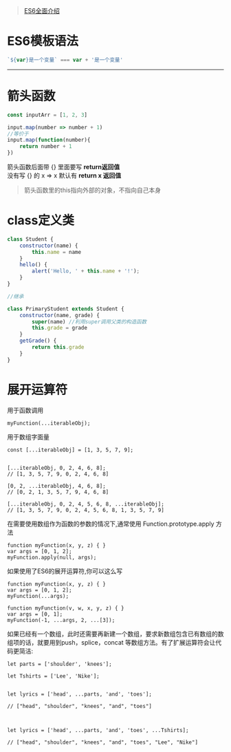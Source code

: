 > [ES6全面介绍](http://es6.ruanyifeng.com/) 

# ES6模板语法
```js
`${var}是一个变量` === var + '是一个变量'
```
* * *

# 箭头函数
```js
const inputArr = [1, 2, 3]

input.map(number => number + 1)
//等价于
input.map(function(number){
	return number + 1
})
```
箭头函数后面带 {} 里面要写 **return返回值**  
没有写 {} 的 x => x 默认有 **return x 返回值**
>箭头函数里的this指向外部的对象，不指向自己本身

# class定义类

```js
class Student {
	constructor(name) {
		this.name = name
	}
	hello() {
        alert('Hello, ' + this.name + '!');
    }
}

//继承

class PrimaryStudent extends Student {
	constructor(name, grade) {
		super(name) //利用super调用父类的构造函数
		this.grade = grade
	}
	getGrade() {
		return this.grade
	}
}
```

# 展开运算符

用于函数调用

```JS
myFunction(...iterableObj);
```

用于数组字面量

```JS
const [...iterableObj] = [1, 3, 5, 7, 9];


[...iterableObj, 0, 2, 4, 6, 8];
// [1, 3, 5, 7, 9, 0, 2, 4, 6, 8]

[0, 2, ...iterableObj, 4, 6, 8];
// [0, 2, 1, 3, 5, 7, 9, 4, 6, 8]

[...iterableObj, 0, 2, 4, 5, 6, 8, ...iterableObj];
// [1, 3, 5, 7, 9, 0, 2, 4, 5, 6, 8, 1, 3, 5, 7, 9]
```

在需要使用数组作为函数的参数的情况下,通常使用 Function.prototype.apply 方法

```JS
function myFunction(x, y, z) { }
var args = [0, 1, 2];
myFunction.apply(null, args);
```

如果使用了ES6的展开运算符,你可以这么写

```JS
function myFunction(x, y, z) { }
var args = [0, 1, 2];
myFunction(...args);

function myFunction(v, w, x, y, z) { }
var args = [0, 1];
myFunction(-1, ...args, 2, ...[3]);
```
  如果已经有一个数组，此时还需要再新建一个数组，要求新数组包含已有数组的数组项的话，就要用到push，splice，concat 等数组方法。有了扩展运算符会让代码更简洁:
  
```JS
let parts = ['shoulder', 'knees'];

let Tshirts = ['Lee', 'Nike'];


let lyrics = ['head', ...parts, 'and', 'toes'];

// ["head", "shoulder", "knees", "and", "toes"]



let lyrics = ['head', ...parts, 'and', 'toes', ...Tshirts];

// ["head", "shoulder", "knees", "and", "toes", "Lee", "Nike"]

```

